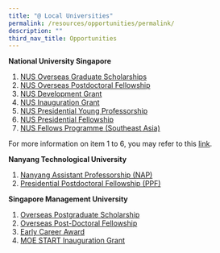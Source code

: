 ```yaml
---
title: "@ Local Universities"
permalink: /resources/opportunities/permalink/
description: ""
third_nav_title: Opportunities
---
```

**National University Singapore**
1. [NUS Overseas Graduate Scholarships](https://www.nus.edu.sg/careers/potentialhires/applicationprocess/NUS-OGS-scheme.pdf) 
2. [NUS Overseas Postdoctoral Fellowship](https://www.nus.edu.sg/careers/potentialhires/applicationprocess/NUS-OPF-scheme.pdf )
3. [NUS Development Grant](https://www.nus.edu.sg/careers/NUS-development-grant.pdf)
4. [NUS Inauguration Grant](https://www.nus.edu.sg/careers/NUS-inauguration-grant.pdf)
5. [NUS Presidential Young Professorship](https://www.nus.edu.sg/careers/NUS-Presidential-Young-Professorship.pdf)
6.   [NUS Presidential Fellowship](https://www.nus.edu.sg/careers/NUS-Presidential-Fellowship.pdf)
7.   [NUS Fellows Programme (Southeast Asia)](https://www.nus.edu.sg/research/funding-opportunities/NUS-fellows-programme-southeast-asia)

For more information on item 1 to 6, you may refer to this [link](https://www.nus.edu.sg/careers/scholarships.htm).


**Nanyang Technological University**
1. [Nanyang Assistant Professorship (NAP)](https://www.ntu.edu.sg/research/research-careers/nanyang-assistant-professorship-(nap))
2. [Presidential Postdoctoral Fellowship (PPF)](https://www.ntu.edu.sg/research/research-careers/presidential-postdoctoral-fellowship-(ppf))


**Singapore Management University**

1.  [Overseas Postgraduate Scholarship](https://www.smu.edu.sg/moe-start/overseas-pg-scholarship)
2.  [Overseas Post-Doctoral Fellowship](http://www.smu.edu.sg/moe-start/overseas-post-doctoral-fellowship) 
3.  [Early Career Award](http://www.smu.edu.sg/moe-start/early-career-award) 
4.  [MOE START Inauguration Grant](https://www.smu.edu.sg/moe-start/inauguration-grant)